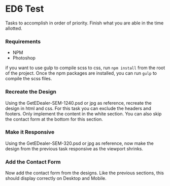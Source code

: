 # ED6 Test

Tasks to accomplish in order of priority. Finish what you are able in the time allotted.

### Requirements
- NPM
- Photoshop

if you want to use gulp to compile scss to css, run `npm install` from the root of the project. Once the npm packages are installed, you can run `gulp` to compile the scss files.
### Recreate the Design
Using the GetEDealer-SEM-1240.psd or jpg as reference, recreate the design in html and css. 
For this task you can exclude the headers and footers. Only implement the content in the white section.
You can also skip the contact form at the bottom for this section.

### Make it Responsive
Using the GetEDealer-SEM-320.psd or jpg as reference, now make the design from the previous task responsive
as the viewport shrinks.

### Add the Contact Form
Now add the contact form from the designs. Like the previous sections, this should display correctly on 
Desktop and Mobile.
